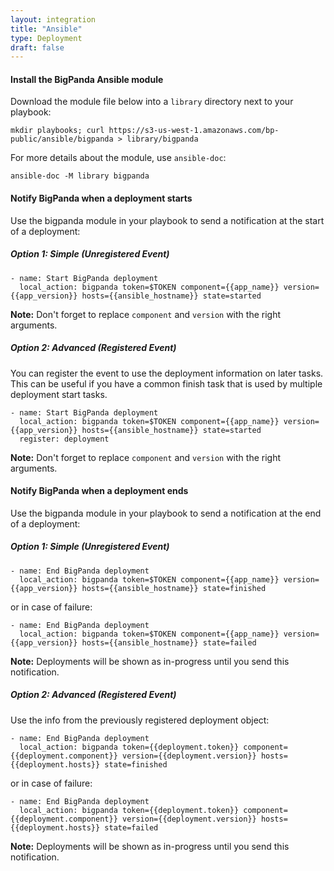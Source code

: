 ```yaml
---
layout: integration 
title: "Ansible"
type: Deployment
draft: false
---
```


#### Install the BigPanda Ansible module
Download the module file below into a `library` directory next to your playbook:

    mkdir playbooks; curl https://s3-us-west-1.amazonaws.com/bp-public/ansible/bigpanda > library/bigpanda

For more details about the module, use `ansible-doc`:

    ansible-doc -M library bigpanda

<!-- section-separator -->

#### Notify BigPanda when a deployment starts
Use the bigpanda module in your playbook to send a notification at the start of a deployment:

##### Option 1: Simple (Unregistered Event)

    - name: Start BigPanda deployment
      local_action: bigpanda token=$TOKEN component={{app_name}} version={{app_version}} hosts={{ansible_hostname}} state=started

**Note:** Don't forget to replace `component` and `version` with the right arguments.

##### Option 2: Advanced (Registered Event)
You can register the event to use the deployment information on later tasks. This can be useful if you have a common finish task that is used by multiple deployment start tasks.

    - name: Start BigPanda deployment
      local_action: bigpanda token=$TOKEN component={{app_name}} version={{app_version}} hosts={{ansible_hostname}} state=started
      register: deployment

**Note:** Don't forget to replace `component` and `version` with the right arguments.

<!-- section-separator -->

#### Notify BigPanda when a deployment ends
Use the bigpanda module in your playbook to send a notification at the end of a deployment:

##### Option 1: Simple (Unregistered Event)

    - name: End BigPanda deployment
      local_action: bigpanda token=$TOKEN component={{app_name}} version={{app_version}} hosts={{ansible_hostname}} state=finished

or in case of failure:

    - name: End BigPanda deployment
      local_action: bigpanda token=$TOKEN component={{app_name}} version={{app_version}} hosts={{ansible_hostname}} state=failed

**Note:** Deployments will be shown as in-progress until you send this notification.

##### Option 2: Advanced (Registered Event)
Use the info from the previously registered deployment object:

    - name: End BigPanda deployment
      local_action: bigpanda token={{deployment.token}} component={{deployment.component}} version={{deployment.version}} hosts={{deployment.hosts}} state=finished

or in case of failure:

    - name: End BigPanda deployment
      local_action: bigpanda token={{deployment.token}} component={{deployment.component}} version={{deployment.version}} hosts={{deployment.hosts}} state=failed

**Note:** Deployments will be shown as in-progress until you send this notification.
